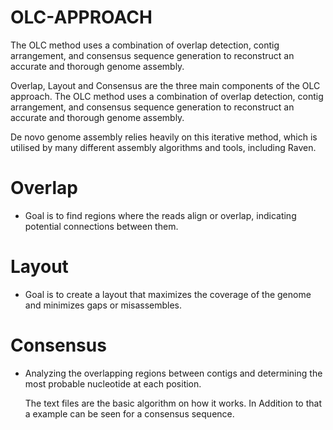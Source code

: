 # OLC-APPROACH
The OLC method uses a combination of overlap detection, contig arrangement, and consensus sequence generation to reconstruct an accurate and thorough genome assembly.

Overlap, Layout and Consensus are the three main components of the OLC approach. The OLC method uses a combination of overlap detection, contig arrangement, and
consensus sequence generation to reconstruct an accurate and thorough genome assembly.

De novo genome assembly relies heavily on this iterative method, which is utilised by many different assembly algorithms and tools, including Raven.
# Overlap 
- Goal is to find regions where the reads align or overlap, indicating potential connections between them.
# Layout
- Goal is to create a layout that maximizes the coverage of the genome and minimizes gaps or misassembles.
# Consensus 
- Analyzing the overlapping regions between contigs and determining the most probable nucleotide at each position.

  The text files are the basic algorithm on how it works. In Addition to that a example can be seen for a consensus sequence.
